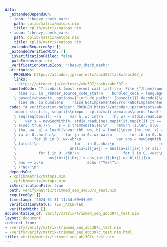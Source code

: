 ```yaml
---
data:
  _extendedDependsOn:
  - icon: ':heavy_check_mark:'
    path: cplib/matrix/matops.nim
    title: cplib/matrix/matops.nim
  - icon: ':heavy_check_mark:'
    path: cplib/matrix/matops.nim
    title: cplib/matrix/matops.nim
  _extendedRequiredBy: []
  _extendedVerifiedWith: []
  _isVerificationFailed: false
  _pathExtension: nim
  _verificationStatusIcon: ':heavy_check_mark:'
  attributes:
    PROBLEM: https://atcoder.jp/contests/abc307/tasks/abc307_c
    links:
    - https://atcoder.jp/contests/abc307/tasks/abc307_c
  bundledCode: "Traceback (most recent call last):\n  File \"/home/runner/.local/lib/python3.10/site-packages/onlinejudge_verify/documentation/build.py\"\
    , line 71, in _render_source_code_stat\n    bundled_code = language.bundle(stat.path,\
    \ basedir=basedir, options={'include_paths': [basedir]}).decode()\n  File \"/home/runner/.local/lib/python3.10/site-packages/onlinejudge_verify/languages/nim.py\"\
    , line 86, in bundle\n    raise NotImplementedError\nNotImplementedError\n"
  code: "# verification-helper: PROBLEM https://atcoder.jp/contests/abc307/tasks/abc307_c\n\
    import strutils, sequtils\nimport cplib/matrix/matops\nproc load(): (int, int,\
    \ seq[seq[bool]]) =\n    var h, w: int\n    (h, w) = stdin.readLine.split.map(parseInt)\n\
    \    var s = newSeqWith(h, stdin.readLine).mapIt(it.mapIt(if it == '.': false\
    \ else: true))\n    s = s.trimmed(false)\n    return (s.len, s[0].len, s)\nvar\
    \ (ha, wa, a) = load()\nvar (hb, wb, b) = load()\nvar (hx, wx, x) = load()\nfor\
    \ ia in 0..hx-ha:\n    for ja in 0..wx-wa:\n        for ib in 0..hx-hb:\n    \
    \        for jb in 0..wx-wb:\n                var ans = newSeqWith(hx, newSeqWith(wx,\
    \ false))\n                for i in 0..<ha:\n                    for j in 0..<wa:\n\
    \                        ans[ia+i][ja+j] = ans[ia+i][ja+j] or a[i][j]\n      \
    \          for i in 0..<hb:\n                    for j in 0..<wb:\n          \
    \              ans[ib+i][jb+j] = ans[ib+i][jb+j] or b[i][j]\n                if\
    \ ans == x:\n                    echo \"Yes\"\n                    quit()\necho\
    \ \"No\"\n"
  dependsOn:
  - cplib/matrix/matops.nim
  - cplib/matrix/matops.nim
  isVerificationFile: true
  path: verify/matrix/trimmed_seq_abc307c_test.nim
  requiredBy: []
  timestamp: '2024-01-31 11:34:09+09:00'
  verificationStatus: TEST_ACCEPTED
  verifiedWith: []
documentation_of: verify/matrix/trimmed_seq_abc307c_test.nim
layout: document
redirect_from:
- /verify/verify/matrix/trimmed_seq_abc307c_test.nim
- /verify/verify/matrix/trimmed_seq_abc307c_test.nim.html
title: verify/matrix/trimmed_seq_abc307c_test.nim
---
```


